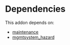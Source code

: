 # Dependencies

This addon depends on:

- [maintenance](../../../../../oca-ocb-vertical-industry/odoo-bringout-oca-ocb-maintenance)
- [mgmtsystem_hazard](../../../../odoo-bringout-oca-management-system-mgmtsystem_hazard)
